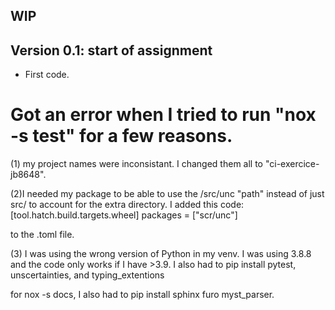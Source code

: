## WIP


## Version 0.1: start of assignment

* First code.

# Got an error when I tried to run "nox -s test" for a few reasons.

(1) my project names were inconsistant. I changed them all to "ci-exercice-jb8648".

(2)I needed my package to be able to use the /src/unc "path" instead of just src/ to account for the extra directory. I added this code:
[tool.hatch.build.targets.wheel]
packages = ["scr/unc"]

to the .toml file. 

(3) I was using the wrong version of Python in my venv. I was using 3.8.8 and the code only works if I have >3.9. I also had to pip install pytest, unscertainties, and typing_extentions

for nox -s docs, I also had to pip install sphinx furo myst_parser.
